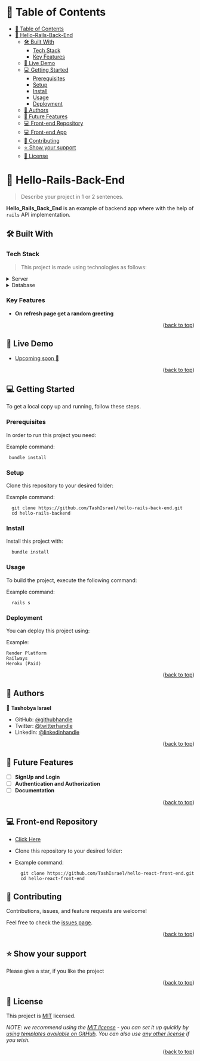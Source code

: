 <a name="readme-top"></a>

<!-- TABLE OF CONTENTS -->

# 📗 Table of Contents

- [📗 Table of Contents](#-table-of-contents)
- [📖 Hello-Rails-Back-End ](#-hello-rails-back-end-)
  - [🛠 Built With ](#-built-with-)
    - [Tech Stack ](#tech-stack-)
    - [Key Features ](#key-features-)
  - [🚀 Live Demo ](#-live-demo-)
  - [💻 Getting Started ](#-getting-started-)
    - [Prerequisites](#prerequisites)
    - [Setup](#setup)
    - [Install](#install)
    - [Usage](#usage)
    - [Deployment](#deployment)
  - [👥 Authors ](#-authors-)
  - [🔭 Future Features ](#-future-features-)
  - [💻 Front-end Repository ](#-front-end-repository-)
  - [💻 Front-end App](#-front-end-app)
  - [🤝 Contributing ](#-contributing-)
  - [⭐️ Show your support ](#️-show-your-support-)
  - [📝 License ](#-license-)

<!-- PROJECT DESCRIPTION -->

# 📖 Hello-Rails-Back-End <a name="about-project"></a>

> Describe your project in 1 or 2 sentences.

**Hello_Rails_Back_End** is an example of backend app where with the help of `rails` API implementation.

## 🛠 Built With <a name="built-with"></a>

### Tech Stack <a name="tech-stack"></a>

> This project is made using technologies as follows:

<details>
  <summary>Server</summary>
  <ul>
    <li><a href="https://rubyonrails.org/">Ruby On Rails</a></li>
  </ul>
</details>

<details>
<summary>Database</summary>
  <ul>
    <li><a href="https://www.postgresql.org/">PostgreSQL</a></li>
  </ul>
</details>

<!-- Features -->

### Key Features <a name="key-features"></a>

- **On refresh page get a random greeting**

<p align="right">(<a href="#readme-top">back to top</a>)</p>

## 🚀 Live Demo <a name="live-demo"></a>

- [Upcoming soon 🎈]()

<p align="right">(<a href="#readme-top">back to top</a>)</p>

<!-- GETTING STARTED -->

## 💻 Getting Started <a name="getting-started"></a>

To get a local copy up and running, follow these steps.

### Prerequisites

In order to run this project you need:


Example command:

```
 bundle install
```


### Setup

Clone this repository to your desired folder:

Example command:

```
  git clone https://github.com/TashIsrael/hello-rails-back-end.git
  cd hello-rails-backend
```

### Install

Install this project with:

```
  bundle install
```

### Usage

To build the project, execute the following command:


Example command:

```
  rails s
```

### Deployment

You can deploy this project using:


Example:

```
Render Platform
Railways
Heroku (Paid)

```


<p align="right">(<a href="#readme-top">back to top</a>)</p>

<!-- AUTHORS -->

## 👥 Authors <a name="authors"></a>

👤 **Tashobya Israel**

- GitHub: [@githubhandle](https://github.com/tashisrael)
- Twitter: [@twitterhandle](https://twitter.com/tashisrael)
- Linkedin: [@linkedinhandle](https://www.linkedin.com/in/tashobya-israel-6a66b0181/l)

<p align="right">(<a href="#readme-top">back to top</a>)</p>

<!-- FUTURE FEATURES -->

## 🔭 Future Features <a name="future-features"></a>

- [ ] **SignUp and Login**
- [ ] **Authentication and Authorization**
- [ ] **Documentation**

<p align="right">(<a href="#readme-top">back to top</a>)</p>

<!-- FRONT-END REPOSITORY -->
## 💻 Front-end Repository <a name="frontend-repo"></a>

- [Click Here](https://github.com/TashIsrael/hello-react-front-end)

- Clone this repository to your desired folder:

- Example command:

  ```
    git clone https://github.com/TashIsrael/hello-react-front-end.git
    cd hello-react-front-end
  ```
<!-- CONTRIBUTING -->

## 🤝 Contributing <a name="contributing"></a>

Contributions, issues, and feature requests are welcome!

Feel free to check the [issues page](../../issues/).

<p align="right">(<a href="#readme-top">back to top</a>)</p>

<!-- SUPPORT -->

## ⭐️ Show your support <a name="support"></a>

Please give a star, if you like the project

<p align="right">(<a href="#readme-top">back to top</a>)</p>

## 📝 License <a name="license"></a>

This project is [MIT](./MIT.md) licensed.

_NOTE: we recommend using the [MIT license](https://choosealicense.com/licenses/mit/) - you can set it up quickly by [using templates available on GitHub](https://docs.github.com/en/communities/setting-up-your-project-for-healthy-contributions/adding-a-license-to-a-repository). You can also use [any other license](https://choosealicense.com/licenses/) if you wish._

<p align="right">(<a href="#readme-top">back to top</a>)</p>